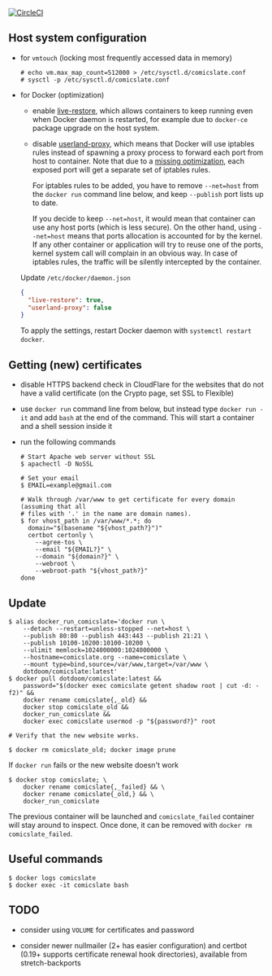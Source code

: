 [![CircleCI](https://circleci.com/gh/dotdoom/comicslate.svg?style=shield)](https://circleci.com/gh/dotdoom/comicslate)


## Host system configuration

* for `vmtouch` (locking most frequently accessed data in memory)

  ```
  # echo vm.max_map_count=512000 > /etc/sysctl.d/comicslate.conf
  # sysctl -p /etc/sysctl.d/comicslate.conf
  ```

* for Docker (optimization)

  * enable [live-restore](
    https://docs.docker.com/config/containers/live-restore/), which allows
    containers to keep running even when Docker daemon is restarted, for example
    due to `docker-ce` package upgrade on the host system.

  * disable [userland-proxy](https://docs.docker.com/v1.7/articles/networking/),
    which means that Docker will use iptables rules instead of spawning a
    proxy process to forward each port from host to container. Note that due to
    a [missing optimization](https://github.com/moby/moby/issues/11185), each
    exposed port will get a separate set of iptables rules.

    For iptables rules to be added, you have to remove `--net=host` from the
    `docker run` command line below, and keep `--publish` port lists up to date.

    If you decide to keep `--net=host`, it would mean that container can use any
    host ports (which is less secure). On the other hand, using `--net=host`
    means that ports allocation is accounted for by the kernel. If any other
    container or application will try to reuse one of the ports, kernel system
    call will complain in an obvious way. In case of iptables rules, the traffic
    will be silently intercepted by the container.

  Update `/etc/docker/daemon.json`

  ```json
  {
    "live-restore": true,
    "userland-proxy": false
  }
  ```

  To apply the settings, restart Docker daemon with `systemctl restart docker`.

## Getting (new) certificates

* disable HTTPS backend check in CloudFlare for the websites that do not have a
  valid certificate (on the Crypto page, set SSL to Flexible)

* use `docker run` command line from below, but instead type `docker run -it`
  and add `bash` at the end of the command. This will start a container and a
  shell session inside it

* run the following commands

  ```shell
  # Start Apache web server without SSL
  $ apachectl -D NoSSL

  # Set your email
  $ EMAIL=example@gmail.com

  # Walk through /var/www to get certificate for every domain (assuming that all
  # files with '.' in the name are domain names).
  $ for vhost_path in /var/www/*.*; do
    domain="$(basename "${vhost_path?}")"
    certbot certonly \
      --agree-tos \
      --email "${EMAIL?}" \
      --domain "${domain?}" \
      --webroot \
      --webroot-path "${vhost_path?}"
  done
  ```

## Update

```shell
$ alias docker_run_comicslate='docker run \
    --detach --restart=unless-stopped --net=host \
    --publish 80:80 --publish 443:443 --publish 21:21 \
    --publish 10100-10200:10100-10200 \
    --ulimit memlock=1024000000:1024000000 \
    --hostname=comicslate.org --name=comicslate \
    --mount type=bind,source=/var/www,target=/var/www \
    dotdoom/comicslate:latest'
$ docker pull dotdoom/comicslate:latest &&
    password="$(docker exec comicslate getent shadow root | cut -d: -f2)" &&
    docker rename comicslate{,_old} &&
    docker stop comicslate_old &&
    docker_run_comicslate &&
    docker exec comicslate usermod -p "${password?}" root

# Verify that the new website works.

$ docker rm comicslate_old; docker image prune
```

If `docker run` fails or the new website doesn't work

```shell
$ docker stop comicslate; \
    docker rename comicslate{,_failed} && \
    docker rename comicslate{_old,} && \
    docker_run_comicslate
```

The previous container will be launched and `comicslate_failed` container will
stay around to inspect. Once done, it can be removed with
`docker rm comicslate_failed`.

## Useful commands

```shell
$ docker logs comicslate
$ docker exec -it comicslate bash
```

## TODO

* consider using `VOLUME` for certificates and password

* consider newer nullmailer (2+ has easier configuration) and certbot (0.19+
  supports certificate renewal hook directories), available from
  stretch-backports
